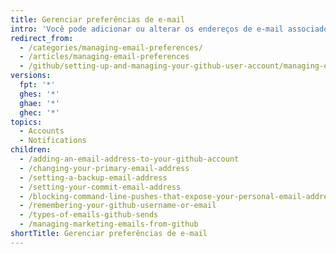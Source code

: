```yaml
---
title: Gerenciar preferências de e-mail
intro: 'Você pode adicionar ou alterar os endereços de e-mail associados à sua conta em {% ifversion ghae %}{% data variables.product.product_name %}{% else %}{% data variables.product.product_location %}{% endif %}. Também é possível gerenciar os e-mails que você recebe do {% data variables.product.product_name %}.'
redirect_from:
  - /categories/managing-email-preferences/
  - /articles/managing-email-preferences
  - /github/setting-up-and-managing-your-github-user-account/managing-email-preferences
versions:
  fpt: '*'
  ghes: '*'
  ghae: '*'
  ghec: '*'
topics:
  - Accounts
  - Notifications
children:
  - /adding-an-email-address-to-your-github-account
  - /changing-your-primary-email-address
  - /setting-a-backup-email-address
  - /setting-your-commit-email-address
  - /blocking-command-line-pushes-that-expose-your-personal-email-address
  - /remembering-your-github-username-or-email
  - /types-of-emails-github-sends
  - /managing-marketing-emails-from-github
shortTitle: Gerenciar preferências de e-mail
---
```


